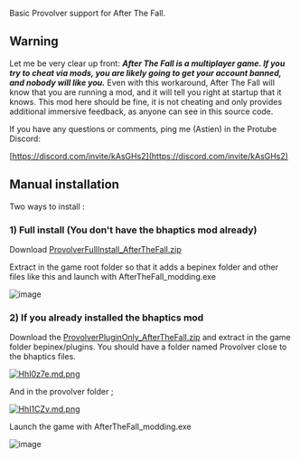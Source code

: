 Basic Provolver support for After The Fall.

## Warning

Let me be very clear up front: ***After The Fall is a multiplayer game. If you try to cheat via mods, you are likely going to get your account banned, and
nobody will like you.*** Even with this workaround, After The Fall will know that you are running a mod, and it will tell you right at startup that it knows.
This mod here should be fine, it is not cheating and only provides additional immersive feedback, as anyone can see in this source code.

If you have any questions or comments, ping me (Astien) in the Protube Discord:

[https://discord.com/invite/kAsGHs2](https://discord.com/invite/kAsGHs2)

## Manual installation

Two ways to install :

### **1) Full install (You don't have the bhaptics mod already)**

Download [ProvolverFullInstall_AfterTheFall.zip](https://github.com/Astienth/AfterTheFall_Provolver/releases/download/1.0/ProvolverFullInstall_AfterTheFall.zip)

Extract in the game root folder so that it adds a bepinex folder and other files like this and launch with AfterTheFall_modding.exe 

![image](https://user-images.githubusercontent.com/11942434/226387649-2c718e28-0f12-476b-9907-0e339f18ba26.png)

### **2) If you already installed the bhaptics mod**

Download the [ProvolverPluginOnly_AfterTheFall.zip](https://github.com/Astienth/AfterTheFall_Provolver/releases/download/1.0/ProvolverPluginOnly_AfterTheFall.zip) and extract in the game folder bepinex/plugins. You should have a folder named Provolver close to the bhaptics files.

<a href="https://freeimage.host/i/HhI0z7e"><img src="https://iili.io/HhI0z7e.md.png" alt="HhI0z7e.md.png" border="0"></a>

And in the provolver folder ;

<a href="https://freeimage.host/i/HhI1CZv"><img src="https://iili.io/HhI1CZv.md.png" alt="HhI1CZv.md.png" border="0"></a>

Launch the game with AfterTheFall_modding.exe

![image](https://user-images.githubusercontent.com/11942434/226387649-2c718e28-0f12-476b-9907-0e339f18ba26.png)
